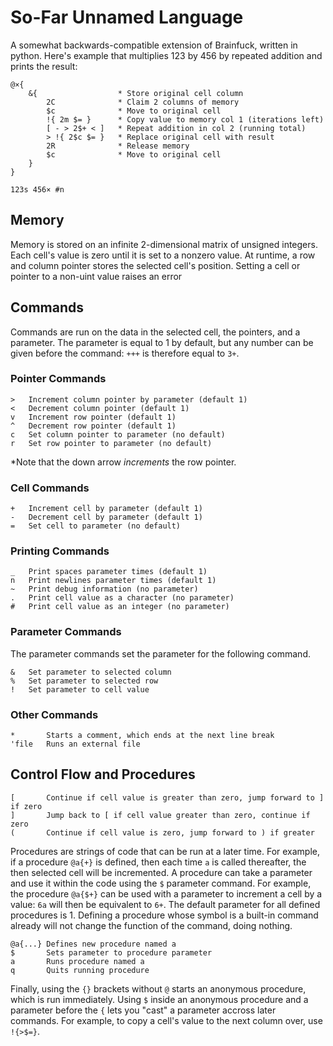 # So-Far Unnamed Language

A somewhat backwards-compatible extension of Brainfuck, written in python. Here's example that multiplies 123 by 456 by repeated addition and prints the result:

    @×{
        &{                  * Store original cell column
            2C              * Claim 2 columns of memory
            $c              * Move to original cell
            !{ 2m $= }      * Copy value to memory col 1 (iterations left)
            [ - > 2$+ < ]   * Repeat addition in col 2 (running total)
            > !{ 2$c $= }   * Replace original cell with result
            2R              * Release memory
            $c              * Move to original cell
        }
    }
    
    123s 456× #n

## Memory

Memory is stored on an infinite 2-dimensional matrix of unsigned integers. Each cell's value is zero until it is set to a nonzero value. At runtime, a row and column pointer stores the selected cell's position. Setting a cell or pointer to a non-uint value raises an error

## Commands

Commands are run on the data in the selected cell, the pointers, and a parameter. The parameter is equal to 1 by default, but any number can be given before the command: `+++` is therefore equal to `3+`.

### Pointer Commands

    >   Increment column pointer by parameter (default 1)
    <   Decrement column pointer (default 1)
    v   Increment row pointer (default 1)
    ^   Decrement row pointer (default 1)
    c   Set column pointer to parameter (no default)
    r   Set row pointer to parameter (no default)

\*Note that the down arrow _increments_ the row pointer.

### Cell Commands

    +   Increment cell by parameter (default 1)
    -   Decrement cell by parameter (default 1)
    =   Set cell to parameter (no default)

### Printing Commands

    _   Print spaces parameter times (default 1)
    n   Print newlines parameter times (default 1)
    ~   Print debug information (no parameter)
    .   Print cell value as a character (no parameter)
    #   Print cell value as an integer (no parameter)

### Parameter Commands

The parameter commands set the parameter for the following command.

    &   Set parameter to selected column
    %   Set parameter to selected row
    !   Set parameter to cell value

### Other Commands

    *       Starts a comment, which ends at the next line break
    'file   Runs an external file

## Control Flow and Procedures

    [       Continue if cell value is greater than zero, jump forward to ] if zero
    ]       Jump back to [ if cell value greater than zero, continue if zero
    (       Continue if cell value is zero, jump forward to ) if greater

Procedures are strings of code that can be run at a later time. For example, if a procedure `@a{+}` is defined, then each time `a` is called thereafter, the then selected cell will be incremented. A procedure can take a parameter and use it within the code using the `$` parameter command. For example, the procedure `@a{$+}` can be used with a parameter to increment a cell by a value: `6a` will then be equivalent to `6+`. The default parameter for all defined procedures is 1. Defining a procedure whose symbol is a built-in command already will not change the function of the command, doing nothing.

    @a{...} Defines new procedure named a
    $       Sets parameter to procedure parameter
    a       Runs procedure named a
    q       Quits running procedure

Finally, using the `{}` brackets without `@` starts an anonymous procedure, which is run immediately. Using `$` inside an anonymous procedure and a parameter before the `{` lets you "cast" a parameter accross later commands. For example, to copy a cell's value to the next column over, use `!{>$=}`.
